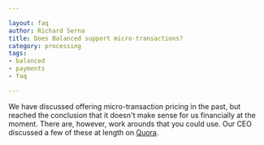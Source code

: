 ```yaml
---

layout: faq
author: Richard Serna
title: Does Balanced support micro-transactions?
category: processing
tags:
- balanced
- payments
- faq

---
```


We have discussed offering micro-transaction pricing in the past, but reached the conclusion that it doesn't make sense for us financially at the moment. There are, however, work arounds that you could use. Our CEO discussed a few of these at length on [Quora](http://www.quora.com/Balanced/Does-it-make-sense-to-use-Balanced-with-micro-transactions/answer/Matin-Tamizi).
